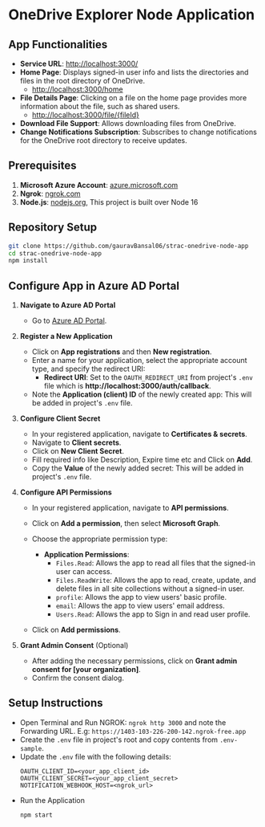 # OneDrive Explorer Node Application

## App Functionalities

- **Service URL**: [http://localhost:3000/](http://localhost:3000/)
- **Home Page**: Displays signed-in user info and lists the directories and files in the root directory of OneDrive.
  - [http://localhost:3000/home](http://localhost:3000/home)
- **File Details Page**: Clicking on a file on the home page provides more information about the file, such as shared users.
  - [http://localhost:3000/file/{fileId}](http://localhost:3000/file/{fileId})
- **Download File Support**: Allows downloading files from OneDrive.
- **Change Notifications Subscription**: Subscribes to change notifications for the OneDrive root directory to receive updates.

## Prerequisites

1. **Microsoft Azure Account**: [azure.microsoft.com](https://azure.microsoft.com)
2. **Ngrok**: [ngrok.com](https://ngrok.com/docs/getting-started/)
3. **Node.js**: [nodejs.org](https://nodejs.org/), This project is built over Node 16

## Repository Setup

   ```bash
   git clone https://github.com/gauravBansal06/strac-onedrive-node-app
   cd strac-onedrive-node-app
   npm install
   ```

## Configure App in Azure AD Portal

1. **Navigate to Azure AD Portal**

   - Go to [Azure AD Portal](https://aad.portal.azure.com/).

2. **Register a New Application**

   - Click on **App registrations** and then **New registration**.
   - Enter a name for your application, select the appropriate account type, and specify the redirect URI:
     - **Redirect URI**: Set to the `OAUTH_REDIRECT_URI` from project's `.env` file which is **http://localhost:3000/auth/callback**.
   - Note the **Application (client) ID** of the newly created app: This will be added in project's `.env` file.

3. **Configure Client Secret**

   - In your registered application, navigate to **Certificates & secrets**.
   - Navigate to **Client secrets**.
   - Click on **New Client Secret**.
   - Fill required info like Description, Expire time etc and Click on **Add**.
   - Copy the **Value** of the newly added secret: This will be added in project's `.env` file.

4. **Configure API Permissions**

   - In your registered application, navigate to **API permissions**.
   - Click on **Add a permission**, then select **Microsoft Graph**.
   - Choose the appropriate permission type:

     - **Application Permissions**:
       - `Files.Read`: Allows the app to read all files that the signed-in user can access.
       - `Files.ReadWrite`: Allows the app to read, create, update, and delete files in all site collections without a signed-in user.
       - `profile`: Allows the app to view users' basic profile.
       - `email`: Allows the app to view users' email address.
       - `Users.Read`: Allows the app to Sign in and read user profile.

   - Click on **Add permissions**.

5. **Grant Admin Consent** (Optional)
   - After adding the necessary permissions, click on **Grant admin consent for [your organization]**.
   - Confirm the consent dialog.


## Setup Instructions

   - Open Terminal and Run NGROK: `ngrok http 3000` and note the Forwarding URL. E.g: `https://1403-103-226-200-142.ngrok-free.app`
   - Create the `.env` file in project's root and copy contents from `.env-sample`.
   - Update the `.env` file with the following details:
       ```dotenv
       OAUTH_CLIENT_ID=<your_app_client_id>
       OAUTH_CLIENT_SECRET=<your_app_client_secret>
       NOTIFICATION_WEBHOOK_HOST=<ngrok_url>
       ```
   - Run the Application
        ```bash
        npm start
        ```